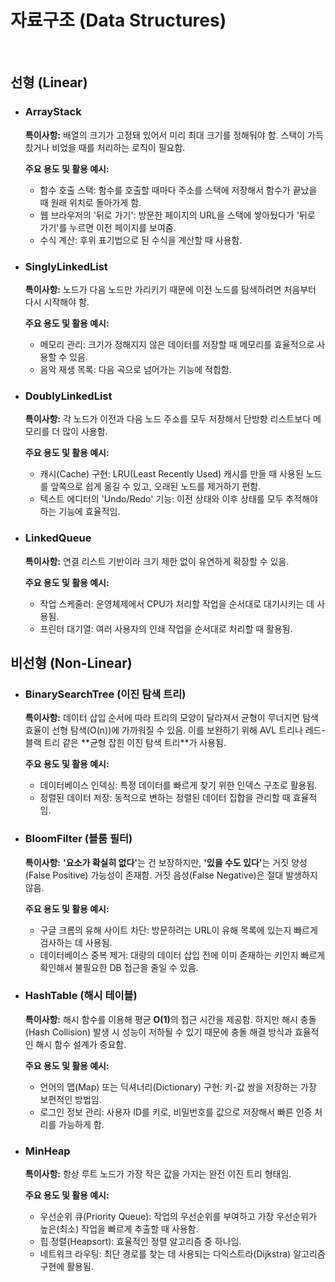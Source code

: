 <h1>자료구조 (Data Structures)</h1>
<br>
<h2>선형 (Linear)</h2>
<ul>
    <li>
        <h3>ArrayStack</h3>
        <p><strong>특이사항:</strong> 배열의 크기가 고정돼 있어서 미리 최대 크기를 정해둬야 함. 스택이 가득 찼거나 비었을 때를 처리하는 로직이 필요함.</p>
        <p><strong>주요 용도 및 활용 예시:</strong></p>
        <ul>
            <li>함수 호출 스택: 함수를 호출할 때마다 주소를 스택에 저장해서 함수가 끝났을 때 원래 위치로 돌아가게 함.</li>
            <li>웹 브라우저의 '뒤로 가기': 방문한 페이지의 URL을 스택에 쌓아뒀다가 '뒤로 가기'를 누르면 이전 페이지를 보여줌.</li>
            <li>수식 계산: 후위 표기법으로 된 수식을 계산할 때 사용함.</li>
        </ul>
    </li>
    <li>
        <h3>SinglyLinkedList</h3>
        <p><strong>특이사항:</strong> 노드가 다음 노드만 가리키기 때문에 이전 노드를 탐색하려면 처음부터 다시 시작해야 함.</p>
        <p><strong>주요 용도 및 활용 예시:</strong></p>
        <ul>
            <li>메모리 관리: 크기가 정해지지 않은 데이터를 저장할 때 메모리를 효율적으로 사용할 수 있음.</li>
            <li>음악 재생 목록: 다음 곡으로 넘어가는 기능에 적합함.</li>
        </ul>
    </li>
    <li>
        <h3>DoublyLinkedList</h3>
        <p><strong>특이사항:</strong> 각 노드가 이전과 다음 노드 주소를 모두 저장해서 단방향 리스트보다 메모리를 더 많이 사용함.</p>
        <p><strong>주요 용도 및 활용 예시:</strong></p>
        <ul>
            <li>캐시(Cache) 구현: LRU(Least Recently Used) 캐시를 만들 때 사용된 노드를 앞쪽으로 쉽게 옮길 수 있고, 오래된 노드를 제거하기 편함.</li>
            <li>텍스트 에디터의 'Undo/Redo' 기능: 이전 상태와 이후 상태를 모두 추적해야 하는 기능에 효율적임.</li>
        </ul>
    </li>
    <li>
        <h3>LinkedQueue</h3>
        <p><strong>특이사항:</strong> 연결 리스트 기반이라 크기 제한 없이 유연하게 확장할 수 있음.</p>
        <p><strong>주요 용도 및 활용 예시:</strong></p>
        <ul>
            <li>작업 스케줄러: 운영체제에서 CPU가 처리할 작업을 순서대로 대기시키는 데 사용됨.</li>
            <li>프린터 대기열: 여러 사용자의 인쇄 작업을 순서대로 처리할 때 활용됨.</li>
        </ul>
    </li>
</ul>

<h2>비선형 (Non-Linear)</h2>
<ul>
    <li>
        <h3>BinarySearchTree (이진 탐색 트리)</h3>
        <p><strong>특이사항:</strong> 데이터 삽입 순서에 따라 트리의 모양이 달라져서 균형이 무너지면 탐색 효율이 선형 탐색(O(n))에 가까워질 수 있음. 이를 보완하기 위해 AVL 트리나 레드-블랙 트리 같은 **균형 잡힌 이진 탐색 트리**가 사용됨.</p>
        <p><strong>주요 용도 및 활용 예시:</strong></p>
        <ul>
            <li>데이터베이스 인덱싱: 특정 데이터를 빠르게 찾기 위한 인덱스 구조로 활용됨.</li>
            <li>정렬된 데이터 저장: 동적으로 변하는 정렬된 데이터 집합을 관리할 때 효율적임.</li>
        </ul>
    </li>
    <li>
        <h3>BloomFilter (블룸 필터)</h3>
        <p><strong>특이사항:</strong> <strong>'요소가 확실히 없다'</strong>는 건 보장하지만, <strong>'있을 수도 있다'</strong>는 거짓 양성(False Positive) 가능성이 존재함. 거짓 음성(False Negative)은 절대 발생하지 않음.</p>
        <p><strong>주요 용도 및 활용 예시:</strong></p>
        <ul>
            <li>구글 크롬의 유해 사이트 차단: 방문하려는 URL이 유해 목록에 있는지 빠르게 검사하는 데 사용됨.</li>
            <li>데이터베이스 중복 제거: 대량의 데이터 삽입 전에 이미 존재하는 키인지 빠르게 확인해서 불필요한 DB 접근을 줄일 수 있음.</li>
        </ul>
    </li>
    <li>
        <h3>HashTable (해시 테이블)</h3>
        <p><strong>특이사항:</strong> 해시 함수를 이용해 평균 <strong>O(1)</strong>의 접근 시간을 제공함. 하지만 해시 충돌(Hash Collision) 발생 시 성능이 저하될 수 있기 때문에 충돌 해결 방식과 효율적인 해시 함수 설계가 중요함.</p>
        <p><strong>주요 용도 및 활용 예시:</strong></p>
        <ul>
            <li>언어의 맵(Map) 또는 딕셔너리(Dictionary) 구현: 키-값 쌍을 저장하는 가장 보편적인 방법임.</li>
            <li>로그인 정보 관리: 사용자 ID를 키로, 비밀번호를 값으로 저장해서 빠른 인증 처리를 가능하게 함.</li>
        </ul>
    </li>
    <li>
        <h3>MinHeap</h3>
        <p><strong>특이사항:</strong> 항상 루트 노드가 가장 작은 값을 가지는 완전 이진 트리 형태임.</p>
        <p><strong>주요 용도 및 활용 예시:</strong></p>
        <ul>
            <li>우선순위 큐(Priority Queue): 작업의 우선순위를 부여하고 가장 우선순위가 높은(최소) 작업을 빠르게 추출할 때 사용함.</li>
            <li>힙 정렬(Heapsort): 효율적인 정렬 알고리즘 중 하나임.</li>
            <li>네트워크 라우팅: 최단 경로를 찾는 데 사용되는 다익스트라(Dijkstra) 알고리즘 구현에 활용됨.</li>
        </ul>
    </li>
</ul>
